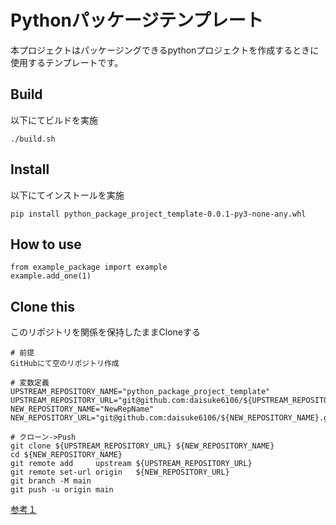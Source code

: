 # Pythonパッケージテンプレート
本プロジェクトはパッケージングできるpythonプロジェクトを作成するときに使用するテンプレートです。

## Build
以下にてビルドを実施

```
./build.sh
```

## Install
以下にてインストールを実施

```
pip install python_package_project_template-0.0.1-py3-none-any.whl
```

## How to use

```
from example_package import example
example.add_one(1)
```

## Clone this
このリポジトリを関係を保持したままCloneする
```
# 前提
GitHubにて空のリポジトリ作成

# 変数定義
UPSTREAM_REPOSITORY_NAME="python_package_project_template"
UPSTREAM_REPOSITORY_URL="git@github.com:daisuke6106/${UPSTREAM_REPOSITORY_NAME}.git"
NEW_REPOSITORY_NAME="NewRepName"
NEW_REPOSITORY_URL="git@github.com:daisuke6106/${NEW_REPOSITORY_NAME}.git"

# クローン->Push
git clone ${UPSTREAM_REPOSITORY_URL} ${NEW_REPOSITORY_NAME}
cd ${NEW_REPOSITORY_NAME}
git remote add     upstream ${UPSTREAM_REPOSITORY_URL}
git remote set-url origin   ${NEW_REPOSITORY_URL}
git branch -M main
git push -u origin main
```

[参考１](https://packaging.python.org/ja/latest/tutorials/packaging-projects/)
